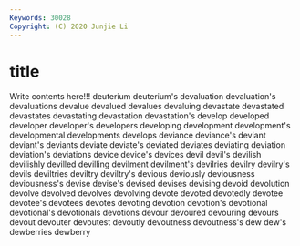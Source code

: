 ```yaml
---
Keywords: 30028
Copyright: (C) 2020 Junjie Li
---
```


# title

Write contents here!!!
deuterium 
deuterium's 
devaluation
devaluation's 
devaluations 
devalue 
devalued 
devalues 
devaluing 
devastate 
devastated 
devastates 
devastating
devastation 
devastation's 
develop 
developed 
developer 
developer's 
developers 
developing 
development 
development's
developmental 
developments 
develops 
deviance 
deviance's 
deviant 
deviant's 
deviants 
deviate 
deviate's
deviated 
deviates 
deviating 
deviation 
deviation's 
deviations 
device 
device's 
devices 
devil
devil's 
devilish 
devilishly 
devilled 
devilling 
devilment 
devilment's 
devilries 
devilry 
devilry's
devils 
deviltries 
deviltry 
deviltry's 
devious 
deviously 
deviousness 
deviousness's 
devise 
devise's
devised 
devises 
devising 
devoid 
devolution 
devolve 
devolved 
devolves 
devolving 
devote
devoted 
devotedly 
devotee 
devotee's 
devotees 
devotes 
devoting 
devotion 
devotion's 
devotional
devotional's 
devotionals 
devotions 
devour 
devoured 
devouring 
devours 
devout 
devouter 
devoutest
devoutly 
devoutness 
devoutness's 
dew 
dew's 
dewberries 
dewberry 
